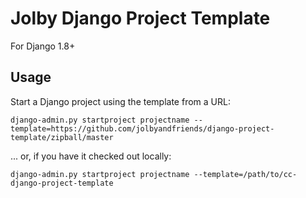 # Jolby Django Project Template

For Django 1.8+

## Usage

Start a Django project using the template from a URL:

```shell
django-admin.py startproject projectname --template=https://github.com/jolbyandfriends/django-project-template/zipball/master
```

... or, if you have it checked out locally:

```shell
django-admin.py startproject projectname --template=/path/to/cc-django-project-template
```
